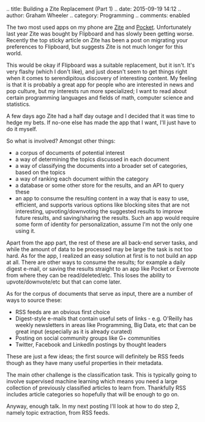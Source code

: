 .. title: Building a Zite Replacement (Part 1)
.. date: 2015-09-19 14:12
.. author: Graham Wheeler
.. category: Programming
.. comments: enabled

The two most used apps on my phone are [Zite](http://zite.com/) and [Pocket](https://getpocket.com/). Unfortunately last year Zite was bought by Flipboard and has slowly been getting worse. Recently the top sticky article on Zite has been a post on migrating your preferences to Flipboard, but suggests Zite is not much longer for this world.

This would be okay if Flipboard was a suitable replacement, but it isn't. It's very flashy (which I don't like), and just doesn't seem to get things right when it comes to serendipitous discovery of interesting content. My feeling is that it is probably a great app for people who are interested in news and pop culture, but my interests run more specialized; I want to read about certain programming languages and fields of math, computer science and statistics.

A few days ago Zite had a half day outage and I decided that it was time to hedge my bets. If no-one else has made the app that I want, I'll just have to do it myself.

So what is involved? Amongst other things:

 - a corpus of documents of potential interest
 - a way of determining the topics discussed in each document
 - a way of classifying the documents into a broader set of categories, based on the topics
 - a way of ranking each document within the category
 - a database or some other store for the results, and an API to query these
 - an app to consume the resulting content in a way that is easy to use, efficient, and supports various options like blocking sites that are not interesting, upvoting/downvoting the suggested results to improve future results, and saving/sharing the results. Such an app would require some form of identity for personalization, assume I'm not the only one using it.

Apart from the app part, the rest of these are all back-end server tasks, and while the amount of data to be processed may be large the task is not too hard. As for the app, I realized an easy solution at first is to not build an app at all. There are other ways to consume the results; for example a daily digest e-mail, or saving the results straight to an app like Pocket or Evernote from where they can be read/deleted/etc. This loses the ability to upvote/downvote/etc but that can come later.

As for the corpus of documents that serve as input, there are a number of ways to source these:

- RSS feeds are an obvious first choice
- Digest-style e-mails that contain useful sets of links - e.g. O'Reilly has weekly newsletters in areas like Programming, Big Data, etc that can be great input (especially as it is already curated)
- Posting on social community groups like G+ communities
- Twitter, Facebook and LinkedIn postings by thought leaders 

These are just a few ideas; the first source will definitely be RSS feeds though as they have many useful properties in their metadata.

The main other challenge is the classification task. This is typically going to involve supervised machine learning which means you need a large collection of previously classified articles to learn from.  Thankfully RSS includes article categories so hopefully that will be enough to go on.

Anyway, enough talk. In my next posting I'll look at how to do step 2, namely topic extraction, from RSS feeds.


